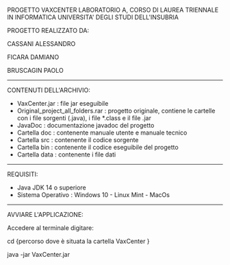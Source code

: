 
PROGETTO VAXCENTER
LABORATORIO A, CORSO DI LAUREA TRIENNALE IN INFORMATICA
UNIVERSITA' DEGLI STUDI DELL'INSUBRIA

PROGETTO REALIZZATO DA:

CASSANI ALESSANDRO

FICARA DAMIANO

BRUSCAGIN PAOLO

 
***********************************************************************************

CONTENUTI DELL'ARCHIVIO:

- VaxCenter.jar : file jar eseguibile
- Original_project_all_folders.rar : progetto originale, 
  contiene le cartelle con i file sorgenti (.java), i file *.class e il file .jar
- JavaDoc : documentazione javadoc del progetto
- Cartella doc : contenente manuale utente e manuale tecnico
- Cartella src : contenente il codice sorgente
- Cartella bin : contenente il codice eseguibile del progetto
- Cartella data : contenente i file dati

***********************************************************************************

REQUISITI:

- Java JDK 14 o superiore
- Sistema Operativo : Windows 10 - Linux Mint - MacOs

***********************************************************************************

AVVIARE L'APPLICAZIONE:

Accedere al terminale digitare:

cd {percorso dove è situata la cartella VaxCenter }

java -jar VaxCenter.jar
